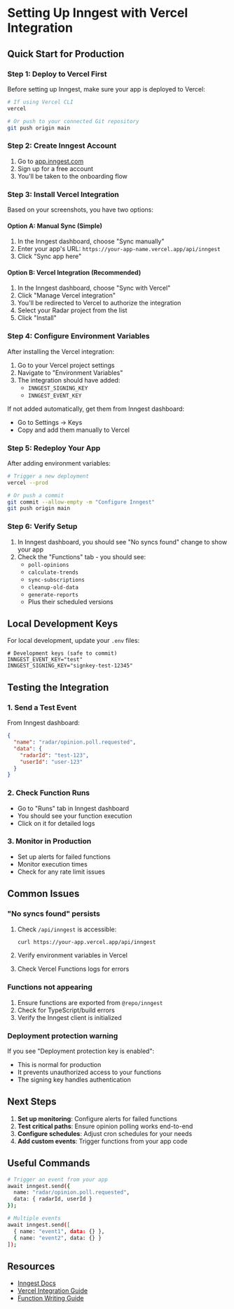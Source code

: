 # Setting Up Inngest with Vercel Integration

## Quick Start for Production

### Step 1: Deploy to Vercel First

Before setting up Inngest, make sure your app is deployed to Vercel:

```bash
# If using Vercel CLI
vercel

# Or push to your connected Git repository
git push origin main
```

### Step 2: Create Inngest Account

1. Go to [app.inngest.com](https://app.inngest.com)
2. Sign up for a free account
3. You'll be taken to the onboarding flow

### Step 3: Install Vercel Integration

Based on your screenshots, you have two options:

#### Option A: Manual Sync (Simple)

1. In the Inngest dashboard, choose "Sync manually"
2. Enter your app's URL: `https://your-app-name.vercel.app/api/inngest`
3. Click "Sync app here"

#### Option B: Vercel Integration (Recommended)

1. In the Inngest dashboard, choose "Sync with Vercel"
2. Click "Manage Vercel integration"
3. You'll be redirected to Vercel to authorize the integration
4. Select your Radar project from the list
5. Click "Install"

### Step 4: Configure Environment Variables

After installing the Vercel integration:

1. Go to your Vercel project settings
2. Navigate to "Environment Variables"
3. The integration should have added:
   - `INNGEST_SIGNING_KEY`
   - `INNGEST_EVENT_KEY`

If not added automatically, get them from Inngest dashboard:
- Go to Settings → Keys
- Copy and add them manually to Vercel

### Step 5: Redeploy Your App

After adding environment variables:

```bash
# Trigger a new deployment
vercel --prod

# Or push a commit
git commit --allow-empty -m "Configure Inngest"
git push origin main
```

### Step 6: Verify Setup

1. In Inngest dashboard, you should see "No syncs found" change to show your app
2. Check the "Functions" tab - you should see:
   - `poll-opinions`
   - `calculate-trends`
   - `sync-subscriptions`
   - `cleanup-old-data`
   - `generate-reports`
   - Plus their scheduled versions

## Local Development Keys

For local development, update your `.env` files:

```env
# Development keys (safe to commit)
INNGEST_EVENT_KEY="test"
INNGEST_SIGNING_KEY="signkey-test-12345"
```

## Testing the Integration

### 1. Send a Test Event

From Inngest dashboard:

```json
{
  "name": "radar/opinion.poll.requested",
  "data": {
    "radarId": "test-123",
    "userId": "user-123"
  }
}
```

### 2. Check Function Runs

- Go to "Runs" tab in Inngest dashboard
- You should see your function execution
- Click on it for detailed logs

### 3. Monitor in Production

- Set up alerts for failed functions
- Monitor execution times
- Check for any rate limit issues

## Common Issues

### "No syncs found" persists

1. Check `/api/inngest` is accessible:
   ```bash
   curl https://your-app.vercel.app/api/inngest
   ```

2. Verify environment variables in Vercel

3. Check Vercel Functions logs for errors

### Functions not appearing

1. Ensure functions are exported from `@repo/inngest`
2. Check for TypeScript/build errors
3. Verify the Inngest client is initialized

### Deployment protection warning

If you see "Deployment protection key is enabled":
- This is normal for production
- It prevents unauthorized access to your functions
- The signing key handles authentication

## Next Steps

1. **Set up monitoring**: Configure alerts for failed functions
2. **Test critical paths**: Ensure opinion polling works end-to-end
3. **Configure schedules**: Adjust cron schedules for your needs
4. **Add custom events**: Trigger functions from your app code

## Useful Commands

```bash
# Trigger an event from your app
await inngest.send({
  name: "radar/opinion.poll.requested",
  data: { radarId, userId }
});

# Multiple events
await inngest.send([
  { name: "event1", data: {} },
  { name: "event2", data: {} }
]);
```

## Resources

- [Inngest Docs](https://www.inngest.com/docs)
- [Vercel Integration Guide](https://www.inngest.com/docs/deploy/vercel)
- [Function Writing Guide](https://www.inngest.com/docs/functions)